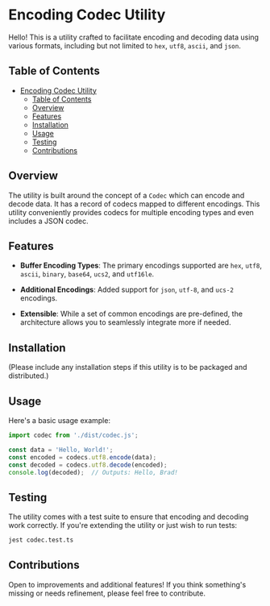 # Encoding Codec Utility

Hello! This is a utility crafted to facilitate encoding and decoding data using various formats, including but not limited to `hex`, `utf8`, `ascii`, and `json`.

## Table of Contents

- [Encoding Codec Utility](#encoding-codec-utility)
  - [Table of Contents](#table-of-contents)
  - [Overview](#overview)
  - [Features](#features)
  - [Installation](#installation)
  - [Usage](#usage)
  - [Testing](#testing)
  - [Contributions](#contributions)

## Overview

The utility is built around the concept of a `Codec` which can encode and decode data. It has a record of codecs mapped to different encodings. This utility conveniently provides codecs for multiple encoding types and even includes a JSON codec.

## Features

- **Buffer Encoding Types**: The primary encodings supported are `hex`, `utf8`, `ascii`, `binary`, `base64`, `ucs2`, and `utf16le`.
  
- **Additional Encodings**: Added support for `json`, `utf-8`, and `ucs-2` encodings.

- **Extensible**: While a set of common encodings are pre-defined, the architecture allows you to seamlessly integrate more if needed.

## Installation

(Please include any installation steps if this utility is to be packaged and distributed.)

## Usage

Here's a basic usage example:

```typescript
import codec from './dist/codec.js';

const data = 'Hello, World!';
const encoded = codecs.utf8.encode(data);
const decoded = codecs.utf8.decode(encoded);
console.log(decoded);  // Outputs: Hello, Brad!
```

## Testing

The utility comes with a test suite to ensure that encoding and decoding work correctly. If you're extending the utility or just wish to run tests:

```bash
jest codec.test.ts
```

## Contributions

Open to improvements and additional features! If you think something's missing or needs refinement, please feel free to contribute.
